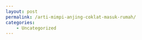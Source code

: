 ```yaml
---
layout: post
permalink: /arti-mimpi-anjing-coklat-masuk-rumah/
categories:
    - Uncategorized
---
```


